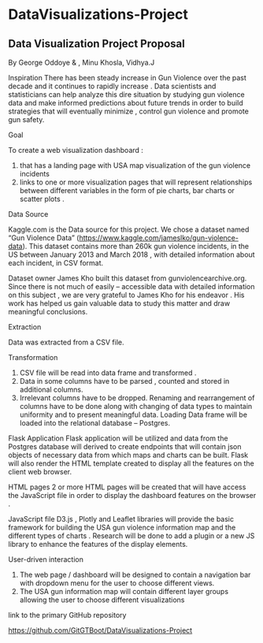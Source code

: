 # DataVisualizations-Project
## Data Visualization Project Proposal

By George Oddoye & , Minu Khosla, Vidhya.J

Inspiration
There has been steady increase in  Gun Violence over the past decade and it continues to rapidly increase . Data scientists and statisticians can help analyze this dire situation by studying gun violence data and make informed predictions about future trends in order to build strategies that will eventually minimize , control gun violence and promote gun safety.

Goal 

To create a  web visualization dashboard :
1)	that has a landing page with  USA map visualization of the gun violence incidents
2)	 links to one or more visualization pages that will represent relationships between different variables in the form of pie charts, bar charts or scatter plots .

Data Source

Kaggle.com is the Data source for this project. We chose a dataset named  “Gun Violence Data” (https://www.kaggle.com/jameslko/gun-violence-data). This dataset contains more than 260k gun violence incidents, in the US between January 2013 and March 2018 , with detailed information about each incident, in CSV format.

Dataset owner James Kho built this dataset from gunviolencearchive.org. Since there is not much of easily – accessible data with detailed information on this subject , we are very grateful to James Kho for his endeavor . His work has helped us gain valuable data to study this matter and draw meaningful conclusions.

Extraction

Data was extracted from  a CSV file.

Transformation
1)	CSV file will be read into data frame and transformed .
2)	 Data in some columns have to be parsed , counted and stored in additional columns.
3)	Irrelevant columns  have to be dropped.  Renaming and rearrangement of columns have to be done along with changing of data types to maintain uniformity and to present meaningful data.
  Loading
Data frame  will be loaded into the relational database – Postgres.


Flask Application 
Flask application will be utilized and data from the Postgres database will derived to create endpoints that will contain json objects of necessary data from which maps and charts can be built.
Flask will also render the HTML template created to display all the features on the client web browser.

HTML pages
2 or more HTML pages will be created that will have access the JavaScript file in order to  display  the dashboard features on the browser . 

JavaScript file 
D3.js , Plotly and Leaflet libraries will provide the basic framework for building the USA gun violence information map and the different types of charts . 
Research will be done to add a plugin or a new JS library to enhance the features of the display elements. 


User-driven interaction  

1)	The web page / dashboard will be designed to contain a navigation bar with dropdown menu for the user to choose different views.
2)	The USA gun information map will contain different layer groups allowing the user to choose different visualizations





 link to the primary GitHub repository   

https://github.com/GitGTBoot/DataVisualizations-Project
